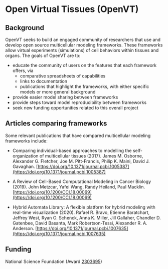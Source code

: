 # Open Virtual Tissues (OpenVT)

## Background

OpenVT seeks to build an engaged community of researchers that use and develop open source multicellular modeling frameworks. These frameworks allow virtual experiments (simulations) of cell behaviors within tissues and organs. The goals of OpenVT are to:

* educate the community of users on the features that each framework offers, via
  - comparative spreadsheets of capabilities
  - links to documentation
  - publications that highlight the frameworks, with either specific models or more general background
* provide easier model sharing between frameworks
* provide steps toward model reproducibility between frameworks
* seek new funding opportunities related to this overall project

## Articles comparing frameworks

Some relevant publications that have compared multicellular modeling frameworks include: 

* Comparing individual-based approaches to modelling the self-organization of multicellular tissues (2017).
    James M. Osborne, Alexander G. Fletcher, Joe M. Pitt-Francis, Philip K. Maini, David J. Gavaghan. [https://doi.org/10.1371/journal.pcbi.1005387](https://doi.org/10.1371/journal.pcbi.1005387)
  
* A Review of Cell-Based Computational Modeling in Cancer Biology (2019).
    John Metzcar, Yafei Wang, Randy Heiland, Paul Macklin. [https://doi.org/10.1200/CCI.18.00069](https://doi.org/10.1200/CCI.18.00069)

* Hybrid Automata Library: A flexible platform for hybrid modeling with real-time visualization (2020).
Rafael R. Bravo, Etienne Baratchart, Jeffrey West, Ryan O. Schenck, Anna K. Miller, Jill Gallaher, Chandler D. Gatenbee, David Basanta, Mark Robertson-Tessi, Alexander R. A. Anderson. [https://doi.org/10.1371/journal.pcbi.1007635](https://doi.org/10.1371/journal.pcbi.1007635)

  
## Funding

National Science Foundation (Award [2303695](https://www.nsf.gov/awardsearch/showAward?AWD_ID=2303695))
